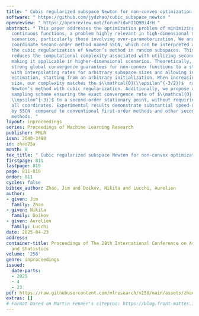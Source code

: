 ```yaml
---
title: " Cubic regularized subspace Newton for non-convex optimization "
software: " https://github.com/jydzhao/cubic_subspace_newton "
openreview: " https://openreview.net/forum?id=FI1Q9Bi4rH "
abstract: " This paper addresses the optimization problem of minimizing non-convex
  continuous functions, a problem highly relevant in high-dimensional machine learning
  scenarios, particularly those involving over-parameterization. We analyze a randomized
  coordinate second-order method named SSCN, which can be interpreted as applying
  the cubic regularization of Newton’s method in random subspaces. This approach effectively
  reduces the computational complexity associated with utilizing second-order information,
  making it applicable in higher-dimensional scenarios. Theoretically, we establish
  strong global convergence guarantees for non-convex functions to a stationary point,
  with interpolating rates for arbitrary subspace sizes and allowing inexact curvature
  estimation, starting from an arbitrary initialization. When increasing the subspace
  size, our complexity matches the $\\mathcal{O}(\\epsilon^{-3/2})$  rate of the full
  Newton’s method with cubic regularization. Additionally, we propose an adaptive
  sampling scheme ensuring the exact convergence rate of $\\mathcal{O}(\\epsilon^{-3/2},
  \\epsilon^{-3})$ to a second-order stationary point, without requiring to sample
  all coordinates. Experimental results demonstrate substantial speed-ups achieved
  by SSCN  compared to conventional first-order methods and other second-order subspace
  methods. "
layout: inproceedings
series: Proceedings of Machine Learning Research
publisher: PMLR
issn: 2640-3498
id: zhao25a
month: 0
tex_title: " Cubic regularized subspace Newton for non-convex optimization "
firstpage: 811
lastpage: 819
page: 811-819
order: 811
cycles: false
bibtex_author: Zhao, Jim and Doikov, Nikita and Lucchi, Aurelien
author:
- given: Jim
  family: Zhao
- given: Nikita
  family: Doikov
- given: Aurelien
  family: Lucchi
date: 2025-04-23
address:
container-title: Proceedings of The 28th International Conference on Artificial Intelligence
  and Statistics
volume: '258'
genre: inproceedings
issued:
  date-parts:
  - 2025
  - 4
  - 23
pdf: https://raw.githubusercontent.com/mlresearch/v258/main/assets/zhao25a/zhao25a.pdf
extras: []
# Format based on Martin Fenner's citeproc: https://blog.front-matter.io/posts/citeproc-yaml-for-bibliographies/
---
```

